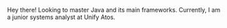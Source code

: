Hey there!
Looking to master Java and its main frameworks.
Currently, I am a junior systems analyst at Unify Atos.

<!---
lucasandre22/lucasandre22 is a ✨ special ✨ repository because its `README.md` (this file) appears on your GitHub profile.
You can click the Preview link to take a look at your changes.
--->

